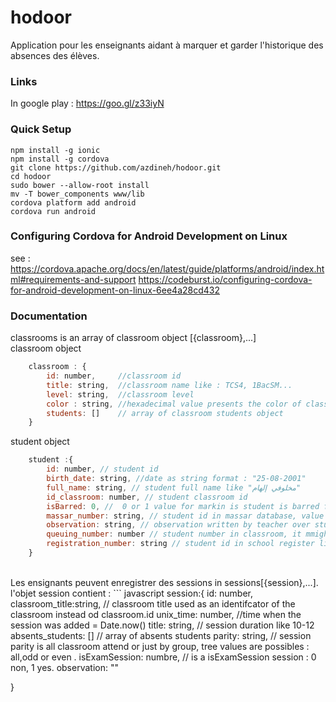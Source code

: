 # hodoor
Application pour les enseignants aidant à marquer et garder l'historique des absences des élèves. 


### Links
In google play : https://goo.gl/z33iyN

### Quick Setup

    npm install -g ionic
    npm install -g cordova
    git clone https://github.com/azdineh/hodoor.git
    cd hodoor
    sudo bower --allow-root install
    mv -T bower_components www/lib
    cordova platform add android
    cordova run android

### Configuring Cordova for Android Development on Linux
see : 
https://cordova.apache.org/docs/en/latest/guide/platforms/android/index.html#requirements-and-support
https://codeburst.io/configuring-cordova-for-android-development-on-linux-6ee4a28cd432

### Documentation
classrooms is an array of classroom object  [{classroom},...]
<br>
classroom object
``` javascript
    classroom : {
        id: number,     //classroom id
        title: string,  //classroom name like : TCS4, 1BacSM...
        level: string,  //classroom level
        color : string, //hexadecimal value presents the color of classroom label
        students: []    // array of classroom students object
    }
```
student object
``` javascript
    student :{
        id: number, // student id
        birth_date: string, //date as string format : "25-08-2001"
        full_name: string, // student full name like "مخلوفي إلهام"
        id_classroom: number, // student classroom id
        isBarred: 0, //  0 or 1 value for markin is student is barred from the list or not
        massar_number: string, // student id in massar database, value like "S135061522"
        observation: string, // observation written by teacher over student
        queuing_number: number // student number in classroom, it mmight be changed in any time by teacher(user)
        registration_number: string // student id in school register like "7216523"
    }
```
<br>
Les ensignants peuvent enregistrer des sessions in sessions[{session},...].
<br>
l'objet session contient :
``` javascript
session:{
    id: number,
    classroom_title:string, // classroom title used as an identifcator of the classroom instead od classroom.id
    unix_time: number, //time when the session was added = Date.now()
    title: string, // session duration like 10-12
    absents_students: [] // array of absents students 
    parity: string, // session parity is all classroom attend or just by group, tree values are possibles : all,odd or even .
    isExamSession: numbre, // is a isExamSession session : 0 non, 1 yes.
    observation: ""

}
``` 
